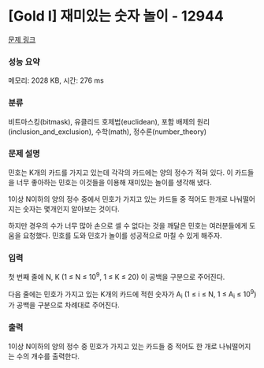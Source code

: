 # [Gold I] 재미있는 숫자 놀이 - 12944 

[문제 링크](https://www.acmicpc.net/problem/12944) 

### 성능 요약

메모리: 2028 KB, 시간: 276 ms

### 분류

비트마스킹(bitmask), 유클리드 호제법(euclidean), 포함 배제의 원리(inclusion_and_exclusion), 수학(math), 정수론(number_theory)

### 문제 설명

<p>민호는 K개의 카드를 가지고 있는데 각각의 카드에는 양의 정수가 적혀 있다. 이 카드들을 너무 좋아하는 민호는 이것들을 이용해 재미있는 놀이를 생각해 냈다.</p>

<p>1이상 N이하의 양의 정수 중에서 민호가 가지고 있는 카드들 중 적어도 한개로 나눠떨어지는 숫자는 몇개인지 알아보는 것이다.</p>

<p>하지만 경우의 수가 너무 많아 손으로 셀 수 없다는 것을 깨달은 민호는 여러분들에게 도움을 요청했다. 민호를 도와 민호가 놀이를 성공적으로 마칠 수 있게 해주자.</p>

### 입력 

 <p>첫 번째 줄에 N, K (1 ≤ N ≤ 10<sup>9</sup>, 1 ≤ K ≤ 20) 이 공백을 구분으로 주어진다.</p>

<p>다음 줄에는 민호가 가지고 있는 K개의 카드에 적힌 숫자가 A<sub>i</sub> (1 ≤ i ≤ N, 1 ≤ A<sub>i</sub> ≤ 10<sup>9</sup>)가 공백을 구분으로 차례대로 주어진다.</p>

### 출력 

 <p>1이상 N이하의 양의 정수 중 민호가 가지고 있는 카드들 중 적어도 한 개로 나눠떨어지는 수의 개수를 출력한다.</p>

